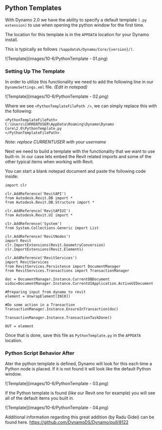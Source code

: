 <style>
img{display:block;margin-left: auto;   margin-right: auto }
</style>

## Python Templates

With Dynamo 2.0 we have the ability to specify a default template `(.py extension)` to use when opening the python window for the first time.

The location for this template is in the `APPDATA` location for your Dynamo install.

This is typically as follows `(%appdata%/Dynamo/Core/{version}/)`.


![Template](images/10-6/PythonTemplate - 01.png)

### Setting Up The Template

In order to utilize this functionality we need to add the following line in our `DynamoSettings.xml` file. _(Edit in notepad)_

![Template](images/10-6/PythonTemplate - 02.png)

Where we see `<PythonTemplateFilePath />`, we can simply replace this with the following:
```
<PythonTemplateFilePath>
C:\Users\CURRENTUSER\AppData\Roaming\Dynamo\Dynamo Core\2.0\PythonTemplate.py
</PythonTemplateFilePath>
```

_Note: replace CURRENTUSER with your username_

Next we need to build a template with the functionality that we want to use built-in. In our case lets embed the Revit related imports and some of the other typical items when working with Revit.

You can start a blank notepad document and paste the following code inside:
```
import clr

clr.AddReference('RevitAPI')
from Autodesk.Revit.DB import *
from Autodesk.Revit.DB.Structure import *

clr.AddReference('RevitAPIUI')
from Autodesk.Revit.UI import *

clr.AddReference('System')
from System.Collections.Generic import List

clr.AddReference('RevitNodes')
import Revit
clr.ImportExtensions(Revit.GeometryConversion)
clr.ImportExtensions(Revit.Elements)

clr.AddReference('RevitServices')
import RevitServices
from RevitServices.Persistence import DocumentManager
from RevitServices.Transactions import TransactionManager

doc = DocumentManager.Instance.CurrentDBDocument
uidoc=DocumentManager.Instance.CurrentUIApplication.ActiveUIDocument

#Preparing input from dynamo to revit
element = UnwrapElement(IN[0])

#Do some action in a Transaction
TransactionManager.Instance.EnsureInTransaction(doc)

TransactionManager.Instance.TransactionTaskDone()

OUT = element
```
Once that is done, save this file as `PythonTemplate.py` in the `APPDATA` location.

### Python Script Behavior After

Ater the python template is defined, Dynamo will look for this each time a Python node is placed. If it is not found it will look like the default Python window.

![Template](images/10-6/PythonTemplate - 03.png)

If the Python template is found (like our Revit one for example) you will see all of the default items you built in.

![Template](images/10-6/PythonTemplate - 04.png)

Additional information regarding this great addition (by Radu Gidei) can be found here.
https://github.com/DynamoDS/Dynamo/pull/8122

